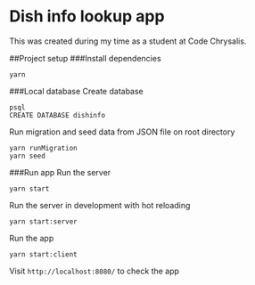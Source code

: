 # Dish info lookup app

This was created during my time as a student at Code Chrysalis.

##Project setup
###Install dependencies

```
yarn
```

###Local database
Create database

```
psql
CREATE DATABASE dishinfo
```

Run migration and seed data from JSON file on root directory

```
yarn runMigration
yarn seed
```

###Run app
Run the server

```
yarn start
```

Run the server in development with hot reloading

```
yarn start:server
```

Run the app

```
yarn start:client
```

Visit `http://localhost:8080/` to check the app
